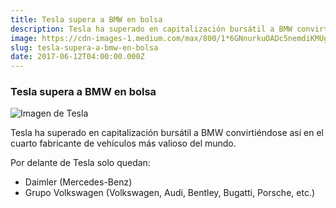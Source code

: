 ```yaml
---
title: Tesla supera a BMW en bolsa
description: Tesla ha superado en capitalización bursátil a BMW convirtiéndose así en el cuarto fabricante de vehículos más valioso del mundo.
image: https://cdn-images-1.medium.com/max/800/1*6GNnurkuOADc5nemdiKMUg.png
slug: tesla-supera-a-bmw-en-bolsa
date: 2017-06-12T04:00:00.000Z
---
```


### Tesla supera a BMW en bolsa

![Imagen de Tesla](https://cdn-images-1.medium.com/max/800/1*6GNnurkuOADc5nemdiKMUg.png)

Tesla ha superado en capitalización bursátil a BMW convirtiéndose así en el cuarto fabricante de vehículos más valioso del mundo.

Por delante de Tesla solo quedan:

- Daimler (Mercedes-Benz)
- Grupo Volkswagen (Volkswagen, Audi, Bentley, Bugatti, Porsche, etc.)
